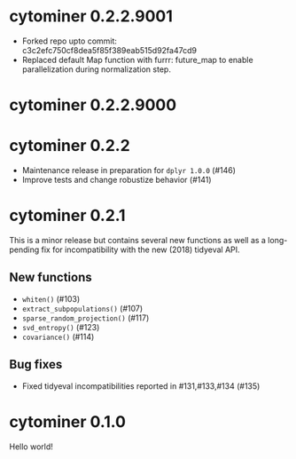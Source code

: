 # cytominer 0.2.2.9001

* Forked repo upto commit: c3c2efc750cf8dea5f85f389eab515d92fa47cd9
* Replaced default Map function with furrr: future_map to enable parallelization during normalization step.

# cytominer 0.2.2.9000

# cytominer 0.2.2

- Maintenance release in preparation for `dplyr 1.0.0` (#146)
- Improve tests and change robustize behavior (#141)

# cytominer 0.2.1

This is a minor release but contains several new functions as well as a long-pending fix for incompatibility with the new (2018) tidyeval API.

## New functions
- `whiten()` (#103)
- `extract_subpopulations()` (#107)
- `sparse_random_projection()` (#117)
- `svd_entropy()` (#123)
- `covariance()` (#114)

## Bug fixes
- Fixed tidyeval incompatibilities reported in #131,#133,#134 (#135)

# cytominer 0.1.0

Hello world!

